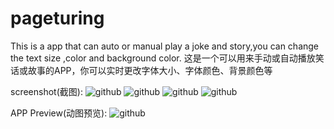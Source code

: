 # pageturing
This is a app that can auto or manual play a joke and story,you can change the text size ,color and background color.
这是一个可以用来手动或自动播放笑话或故事的APP，你可以实时更改字体大小、字体颜色、背景颜色等

screenshot(截图):
![github](https://github.com/fucaijin/pageturing/tree/master/screenshot/Screenshot_2018-05-18-18-35-21-977_com.fucaijin.pageturning.png)
![github](https://github.com/fucaijin/pageturing/tree/master/screenshot/Screenshot_2018-05-18-18-35-52-418_com.fucaijin.pageturning.png)
![github](https://github.com/fucaijin/pageturing/tree/master/screenshot/Screenshot_2018-05-18-18-36-20-418_com.fucaijin.pageturning.png)
![github](https://github.com/fucaijin/pageturing/tree/master/screenshot/Screenshot_2018-05-18-18-36-24-117_com.fucaijin.pageturning.png)

APP Preview(动图预览):
![github](https://github.com/fucaijin/pageturing/tree/master/screenshot/Video_2018-05-18_184704.gif)
